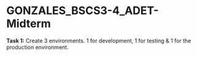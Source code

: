 # GONZALES_BSCS3-4_ADET-Midterm
**Task 1:**
Create 3 environments. 1 for development, 1 for testing & 1 for the production environment.
